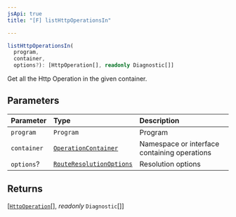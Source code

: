 ```yaml
---
jsApi: true
title: "[F] listHttpOperationsIn"

---
```

```ts
listHttpOperationsIn(
  program,
  container,
  options?): [HttpOperation[], readonly Diagnostic[]]
```

Get all the Http Operation in the given container.

## Parameters

| Parameter | Type | Description |
| :------ | :------ | :------ |
| `program` | `Program` | Program |
| `container` | [`OperationContainer`](Type.OperationContainer.md) | Namespace or interface containing operations |
| `options`? | [`RouteResolutionOptions`](Interface.RouteResolutionOptions.md) | Resolution options |

## Returns

[[`HttpOperation`](Interface.HttpOperation.md)[], *readonly* `Diagnostic`[]]
